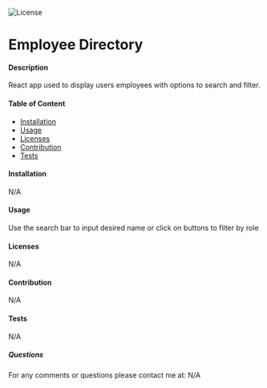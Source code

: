 

![License](https://img.shields.io/github/license/Mcraig150/employee-viewer)

# Employee Directory




#### Description
React app used to display users employees with options to search and filter.


#### Table of Content
- [Installation](#Installation)
- [Usage](#Usage)
- [Licenses](#Licenses)
- [Contribution](#Contribution)
- [Tests](#Tests)


#### Installation
N/A

#### Usage
Use the search bar to input desired name or click on buttons to filter by role

#### Licenses
N/A

#### Contribution
N/A

#### Tests
N/A


##### Questions

For any comments or questions please contact me at: N/A



